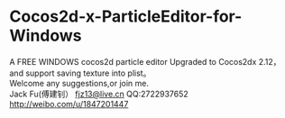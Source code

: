 Cocos2d-x-ParticleEditor-for-Windows
====================================

A FREE WINDOWS cocos2d particle editor Upgraded to Cocos2dx 2.12，and support saving texture into plist。  
Welcome any suggestions,or join me.  
Jack Fu(傅建钊） 
fjz13@live.cn QQ:2722937652  
http://weibo.com/u/1847201447
